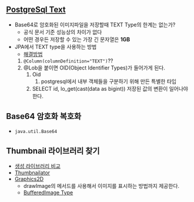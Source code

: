 ## [PostgreSql Text](https://www.postgresql.org/docs/current/datatype-character.html)
- Base64로 암호화된 이미지파일을 저장할때 TEXT Type의 한계는 없는가?
	- 공식 문서 기준 성능상의 차이가 없다
	- 어떤 경우든 저장할 수 있는 가장 긴 문자열은 **1GB**
- JPA에서 TEXT type을 사용하는 방법
	- [해결방법](https://rudaks.tistory.com/entry/spring-data-jpa%EB%A5%BC-%EC%82%AC%EC%9A%A9%ED%95%A0-%EB%95%8C-postgresql%EC%9D%98-Lob%ED%83%80%EC%9E%85-%EB%AC%B8%EC%A0%9C)
	1. `@Column(columnDefinition="TEXT")`??
	2. @Lob을 붙이면 OID(Object Identifier Types)가 들어가게 된다.
		1. Oid
			1. postgresql에서 내부 객체들을 구분하기 위해 만든 특별한 타입
		2. SELECT id, lo_get(cast(data as bigint)) 저장된 값의 변환이 일어나야 한다.

## Base64 암호화 복호화
- `java.util.Base64`
## Thumbnail 라이브러리 찾기
- [생성 라이브러리 비교](https://rudaks.tistory.com/entry/%EC%8D%B8%EB%84%A4%EC%9D%BCThumbnail-%EC%83%9D%EC%84%B1-%EB%9D%BC%EC%9D%B4%EB%B8%8C%EB%9F%AC%EB%A6%AC)
- [Thumbnailator](https://github.com/coobird/thumbnailator)
- [Graphics2D](https://docs.oracle.com/javase/8/docs/api/java/awt/Graphics2D.html)
	- drawImage의 메서드를 사용해서 이미지를 표시하는 방법까지 제공한다.
	- [BufferedImage Type](https://docs.oracle.com/en/java/javase/17/docs/api/java.desktop/java/awt/image/BufferedImage.html)
